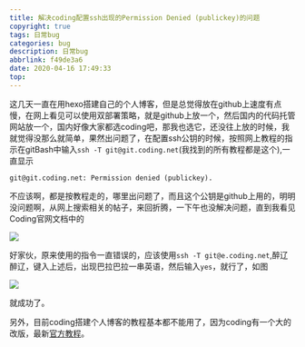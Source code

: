 ```yaml
---
title: 解决coding配置ssh出现的Permission Denied (publickey)的问题
copyright: true
tags: 日常bug
categories: bug
description: 日常bug
abbrlink: f49de3a6
date: 2020-04-16 17:49:33
top:
---
```


这几天一直在用hexo搭建自己的个人博客，但是总觉得放在github上速度有点慢，在网上看见可以使用双部署策略，就是github上放一个，然后国内的代码托管网站放一个，国内好像大家都选coding吧，那我也选它，还没往上放的时候，我就觉得没那么就简单，果然出问题了，在配置ssh公钥的时候，按照网上教程的指示在gitBash中输入`ssh -T git@git.coding.net`(我找到的所有教程都是这个),一直显示

`git@git.coding.net: Permission denied (publickey).`

不应该啊，都是按教程走的，哪里出问题了，而且这个公钥是github上用的，明明没问题啊，从网上搜索相关的帖子，来回折腾，一下午也没解决问题，直到我看见Coding官网文档中的

![](D:\myblog\source\_posts\解决coding配置ssh出现的Permission-Denied-publickey的问题\QQ图片20200416194418.png)

好家伙，原来使用的指令一直错误的，应该使用`ssh -T git@e.coding.net`,醉辽醉辽，键入上述后，出现巴拉巴拉一串英语，然后输入`yes`，就行了，如图

![](D:\myblog\source\_posts\解决coding配置ssh出现的Permission-Denied-publickey的问题\2020-04-16.png)

就成功了。

另外，目前coding搭建个人博客的教程基本都不能用了，因为coding有一个大的改版，最新[官方教程](https://help.coding.net/docs/devops/cd/static-website-paas.html)。